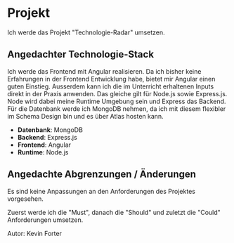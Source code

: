 # Projekt

Ich werde das Projekt "Technologie-Radar" umsetzen.

## Angedachter Technologie-Stack

Ich werde das Frontend mit Angular realisieren. Da ich bisher keine Erfahrungen in der Frontend Entwicklung habe, bietet mir Angular einen guten Einstieg. Ausserdem kann ich die im Unterricht erhaltenen Inputs direkt in der Praxis anwenden. Das gleiche gilt für Node.js sowie Express.js. Node wird dabei meine Runtime Umgebung sein und Express das Backend. Für die Datenbank werde ich MongoDB nehmen, da ich mit diesem flexibler im Schema Design bin und es über Atlas hosten kann.
- **Datenbank**: MongoDB
- **Backend**: Express.js
- **Frontend**: Angular
- **Runtime**: Node.js

## Angedachte Abgrenzungen / Änderungen

Es sind keine Anpassungen an den Anforderungen des Projektes vorgesehen.

Zuerst werde ich die "Must", danach die "Should" und zuletzt die "Could" Anforderungen umsetzen.

Autor: Kevin Forter
